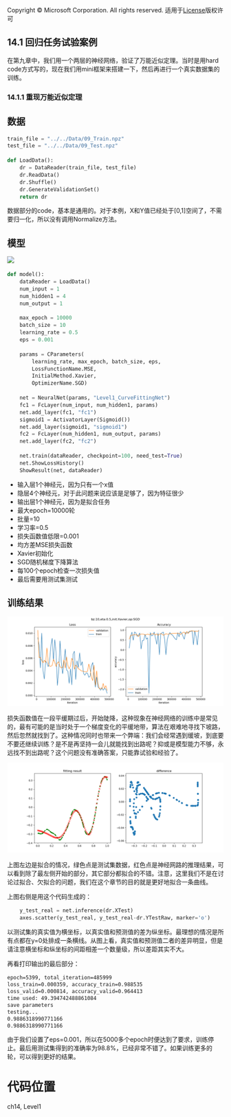 Copyright © Microsoft Corporation. All rights reserved.
  适用于[License](https://github.com/Microsoft/ai-edu/blob/master/LICENSE.md)版权许可

## 14.1 回归任务试验案例

在第九章中，我们用一个两层的神经网络，验证了万能近似定理。当时是用hard code方式写的，现在我们用mini框架来搭建一下，然后再进行一个真实数据集的训练。

### 14.1.1 重现万能近似定理

## 数据

```Python
train_file = "../../Data/09_Train.npz"
test_file = "../../Data/09_Test.npz"

def LoadData():
    dr = DataReader(train_file, test_file)
    dr.ReadData()
    dr.Shuffle()
    dr.GenerateValidationSet()
    return dr
```

数据部分的code，基本是通用的。对于本例，X和Y值已经处于[0,1]空间了，不需要归一化，所以没有调用Normalize方法。

## 模型

<img src='../Images/14/fit_net.png'/>

```Python
def model():
    dataReader = LoadData()
    num_input = 1
    num_hidden1 = 4
    num_output = 1

    max_epoch = 10000
    batch_size = 10
    learning_rate = 0.5
    eps = 0.001

    params = CParameters(
        learning_rate, max_epoch, batch_size, eps,
        LossFunctionName.MSE, 
        InitialMethod.Xavier, 
        OptimizerName.SGD)

    net = NeuralNet(params, "Level1_CurveFittingNet")
    fc1 = FcLayer(num_input, num_hidden1, params)
    net.add_layer(fc1, "fc1")
    sigmoid1 = ActivatorLayer(Sigmoid())
    net.add_layer(sigmoid1, "sigmoid1")
    fc2 = FcLayer(num_hidden1, num_output, params)
    net.add_layer(fc2, "fc2")

    net.train(dataReader, checkpoint=100, need_test=True)
    net.ShowLossHistory()
    ShowResult(net, dataReader)
```

- 输入层1个神经元，因为只有一个x值
- 隐层4个神经元，对于此问题来说应该是足够了，因为特征很少
- 输出层1个神经元，因为是拟合任务
- 最大epoch=10000轮
- 批量=10
- 学习率=0.5
- 损失函数值低限=0.001
- 均方差MSE损失函数
- Xavier初始化
- SGD随机梯度下降算法
- 每100个epoch检查一次损失值
- 最后需要用测试集测试

## 训练结果

<img src='../Images/14/fit_loss.png'/>

损失函数值在一段平缓期过后，开始陡降，这种现象在神经网络的训练中是常见的，最有可能的是当时处于一个梯度变化的平缓地带，算法在艰难地寻找下坡路，然后忽然就找到了。这种情况同时也带来一个弊端：我们会经常遇到缓坡，到底要不要还继续训练？是不是再坚持一会儿就能找到出路呢？抑或是模型能力不够，永远找不到出路呢？这个问题没有准确答案，只能靠试验和经验了。

<img src='../Images/14/fit_result.png'/>

上图左边是拟合的情况，绿色点是测试集数据，红色点是神经网路的推理结果，可以看到除了最左侧开始的部分，其它部分都拟合的不错。注意，这里我们不是在讨论过拟合、欠拟合的问题，我们在这个章节的目的就是更好地拟合一条曲线。

上图右侧是用这个代码生成的：

```Python
    y_test_real = net.inference(dr.XTest)
    axes.scatter(y_test_real, y_test_real-dr.YTestRaw, marker='o')
```
以测试集的真实值为横坐标，以真实值和预测值的差为纵坐标。最理想的情况是所有点都在y=0处排成一条横线。从图上看，真实值和预测值二者的差异明显，但是请注意横坐标和纵坐标的间距相差一个数量级，所以差距其实不大。

再看打印输出的最后部分：
```
epoch=5399, total_iteration=485999
loss_train=0.000359, accuracy_train=0.988535
loss_valid=0.000814, accuracy_valid=0.964413
time used: 49.394742488861084
save parameters
testing...
0.9886318990771166
0.9886318990771166
```
由于我们设置了eps=0.001，所以在5000多个epoch时便达到了要求，训练停止。最后用测试集得到的准确率为98.8%，已经非常不错了。如果训练更多的轮，可以得到更好的结果。


# 代码位置

ch14, Level1

